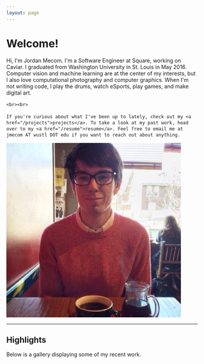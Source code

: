 ```yaml
---
layout: page
---
```


# Welcome!

<div class="row">

  <div class="col-md-8">
  
  <p class="lead">
    Hi, I'm Jordan Mecom. I'm a Software Engineer at Square, working on Caviar. 
    I graduated from Washington University in St. Louis in May 2016. Computer vision and machine learning are at the center of my interests, but I also love computational photography and computer graphics. When I'm not writing code, I play the drums, watch eSports, play games, and make digital art. 

    <br><br>

    If you're curious about what I've been up to lately, check out my <a href="/projects">projects</a>. To take a look at my past work, head over to my <a href="/resume">resume</a>. Feel free to email me at jmecom AT wustl DOT edu if you want to reach out about anything. 
  </p>

  </div>

  <div class="col-md-4">
    <a href="images/me-big.jpg" class="thumbnail">
      <img src="images/me-big.jpg" style="margin: 0;">
    </a>
  </div>

</div>



<hr>

## Highlights

Below is a gallery displaying some of my recent work.

<div class="row">
  <div class="col-xs-5 col-sm-3 col-md-3">
    <a href="images/image-analogies/results/artout.jpg" class="thumbnail img-preview-thumb">
      <div class="img-preview" style="background:url(images/image-analogies/results/artout.jpg) center"></div>
    </a>
  </div>

   <div class="col-xs-5 col-sm-3 col-md-3">
    <a href="images/image-analogies/results/colorado.jpg" class="thumbnail img-preview-thumb">
      <div class="img-preview" style="background:url(images/image-analogies/results/colorado.jpg) center"></div>
    </a>
  </div>

   <div class="col-xs-5 col-sm-3 col-md-3">
    <a href="images/gradient-domain-fusion/sf-npr-big.png" class="thumbnail img-preview-thumb">
      <div class="img-preview" style="background:url(images/gradient-domain-fusion/scale-sf.png)"></div>
    </a>
  </div>

   <div class="col-xs-5 col-sm-3 col-md-3">
    <a href="images/gradient-domain-fusion/bb.png" class="thumbnail img-preview-thumb">
      <div class="img-preview" style="background:url(images/gradient-domain-fusion/scale-bb.png)"></div>
    </a>
  </div>

  <div class="col-xs-5 col-sm-3 col-md-3">
    <a href="images/texture-synthesis/japanese-wallpaper-mincut.png" class="thumbnail img-preview-thumb">
      <div class="img-preview" style="background:url(images/texture-synthesis/japanese-wallpaper-mincut.png)"></div>
    </a>
  </div>

  <div class="col-xs-5 col-sm-3 col-md-3">
    <a href="images/texture-synthesis/starfield-mincut.png" class="thumbnail img-preview-thumb">
      <div class="img-preview" style="background:url(images/texture-synthesis/starfield-mincut.png)"></div>
    </a>
  </div>

  <div class="col-xs-5 col-sm-3 col-md-3">
    <a href="images/ds-example-small.png" class="thumbnail img-preview-thumb">
      <div class="img-preview" style="background:url(images/ds-example-small.png) center center"></div>
    </a>
  </div>

  <div class="col-xs-5 col-sm-3 col-md-3">
    <a href="images/chip8-maze.png" class="thumbnail img-preview-thumb">
      <div class="img-preview" style="background:url(images/chip8-maze-small.png)"></div>
    </a>
  </div>

  <div class="col-xs-5 col-sm-3 col-md-3">
    <a href="images/gorgon2.PNG" class="thumbnail img-preview-thumb">
      <div class="img-preview" style="background:url(images/gorgon2.PNG) center center"></div>
    </a>
  </div>

  <div class="col-xs-5 col-sm-3 col-md-3">
    <a href="images/stargraph.png" class="thumbnail img-preview-thumb">
      <div class="img-preview" style="background:url(images/stargraph-small.png)"></div>
    </a>
  </div>

  <div class="col-xs-5 col-sm-3 col-md-3">
    <a href="images/video-textures/snow.gif" class="thumbnail img-preview-thumb">
      <div class="img-preview" style="background:url(images/video-textures/snow.gif) center center"></div>
    </a>
  </div>

  <div class="col-xs-5 col-sm-3 col-md-3">
    <a href="images/video-textures/city-4.gif" class="thumbnail img-preview-thumb">
      <div class="img-preview" style="background:url(images/video-textures/city-4.gif) 75% 40%"></div>
    </a>
  </div>

  <div class="col-xs-5 col-sm-3 col-md-3">
    <a href="images/gorskii-collection/big-church.jpg" class="thumbnail img-preview-thumb">
      <div class="img-preview" style="background:url(images/gorskii-collection/preview-big-church.jpg)"></div>
    </a>
  </div>

  <div class="col-xs-5 col-sm-3 col-md-3">
    <a href="images/gorskii-collection/house.jpg" class="thumbnail img-preview-thumb">
      <div class="img-preview" style="background:url(images/gorskii-collection/preview-house.jpg)"></div>
    </a>
  </div>

  <div class="col-xs-5 col-sm-3 col-md-3">
    <a href="images/fae1.png" class="thumbnail img-preview-thumb">
      <div class="img-preview" style="background:url(images/fae1.png) bottom left"></div>
    </a>
  </div>

  <div class="col-xs-5 col-sm-3 col-md-3">
    <a href="images/fae2.png" class="thumbnail img-preview-thumb">
      <div class="img-preview" style="background:url(images/fae2.png) 25% 90%"></div>
    </a>
  </div>

</div>
